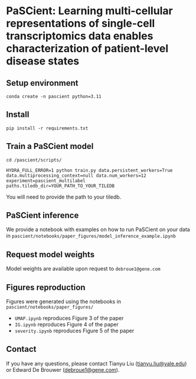 # PaSCient: Learning multi-cellular representations of single-cell transcriptomics data enables characterization of patient-level disease states


## Setup environment

```
conda create -n pascient python=3.11
```

## Install
```
pip install -r requirements.txt
```

## Train a PaSCient model


`cd /pascient/scripts/`

```
HYDRA_FULL_ERROR=1 python train.py data.persistent_workers=True data.multiprocessing_context=null data.num_workers=12 experiment=pascient_multilabel paths.tiledb_dir=YOUR_PATH_TO_YOUR_TILEDB
```

You will need to provide the path to your tiledb.

## PaSCient inference

We provide a notebook with examples on how to run PaSCient on your data in `pascient/notebooks/paper_figures/model_inference_example.ipynb`

## Request model weights

Model weights are available upon request to `debroue1@gene.com`


## Figures reproduction

Figures were generated using the notebooks in  `pascient/notebooks/paper_figures/`

- `UMAP.ipynb` reproduces Figure 3 of the paper
- `IG.ipynb` reproduces Figure 4 of the paper
- `severity.ipynb` reproduces Figure 5 of the paper


## Contact

If you have any questions, please contact Tianyu Liu (tianyu.liu@yale.edu) or Edward De Brouwer (debroue1@gene.com).


